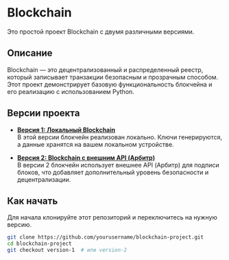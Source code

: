 # Blockchain

Это простой проект Blockchain с двумя различными версиями.

## Описание
Blockchain — это децентрализованный и распределенный реестр, который записывает транзакции безопасным и прозрачным способом. Этот проект демонстрирует базовую функциональность блокчейна и его реализацию с использованием Python.

## Версии проекта

- **[Версия 1: Локальный Blockchain](https://github.com/eto-uje-istoria/Blockchain/tree/version-1)**  
  В этой версии блокчейн реализован локально. Ключи генерируются, а данные хранятся на вашем локальном устройстве.

- **[Версия 2: Blockchain с внешним API (Арбитр)](https://github.com/eto-uje-istoria/Blockchain/tree/version-2)**  
  В версии 2 блокчейн использует внешнее API (Арбитр) для подписи блоков, что добавляет дополнительный уровень безопасности и децентрализации.

## Как начать

Для начала клонируйте этот репозиторий и переключитесь на нужную версию.

```bash
git clone https://github.com/yourusername/blockchain-project.git
cd blockchain-project
git checkout version-1  # или version-2
```
